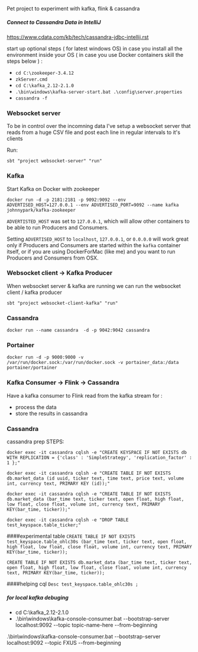 Pet project to experiment with kafka, flink & cassandra

##### Connect to Cassandra Data in IntelliJ
https://www.cdata.com/kb/tech/cassandra-jdbc-intellij.rst

 start up optional steps ( for latest windows OS) in case you install all the environment inside 
 your OS ( in case you use Docker containers skill the steps below ) : 
 - `cd C:\zookeeper-3.4.12`
 - `zkServer.cmd`
 - `cd C:\kafka_2.12-2.1.0`
 - `.\bin\windows\kafka-server-start.bat .\config\server.properties`
 - `cassandra -f`

### Websocket server

To be in control over the incomning data I've setup a websocket server that reads from a huge CSV file and post each line in regular intervals to it's clients

Run:

`sbt "project websocket-server" "run"`

### Kafka 

Start Kafka on Docker with zookeeper

`docker run -d -p 2181:2181 -p 9092:9092 --env ADVERTISED_HOST=127.0.0.1 --env ADVERTISED_PORT=9092 --name kafka johnnypark/kafka-zookeeper`

`ADVERTISTED_HOST` was set to `127.0.0.1`, which will allow other containers to be able to run Producers and Consumers.

Setting `ADVERTISED_HOST` to `localhost`, `127.0.0.1`, or `0.0.0.0` will work great only if Producers and Consumers are started within the `kafka` container itself, or if you are using DockerForMac (like me) and you want to run Producers and Consumers from OSX.


### Websocket client -> Kafka Producer

When websocket server & kafka are running we can run the websocket client / kafka producer


`sbt "project websocket-client-kafka" "run"`

### Cassandra

`docker run --name cassandra  -d -p 9042:9042 cassandra
`
### Portainer

`docker run -d -p 9000:9000 -v /var/run/docker.sock:/var/run/docker.sock -v portainer_data:/data portainer/portainer
`

### Kafka Consumer -> Flink -> Cassandra

Have a kafka consumer to Flink read from the kafka stream for :  
- process the data
- store the results in cassandra

### Cassandra 

 cassandra prep STEPS:
 
 `docker exec -it cassandra cqlsh -e "CREATE KEYSPACE IF NOT EXISTS db WITH
 REPLICATION = {'class' : 'SimpleStrategy', 'replication_factor' : 1 };"`
 
 `docker exec -it cassandra cqlsh -e "CREATE TABLE IF NOT EXISTS db.market_data (id uuid, ticker text, time text,
 price text, volume int, currency text, PRIMARY KEY (id));"`

 `docker exec -it cassandra cqlsh -e "CREATE TABLE IF NOT EXISTS  db.market_data (bar_time text, ticker text, open float, high float, low float, close float, volume int, currency text, PRIMARY KEY(bar_time, ticker));"`
 

 `docker exec -it cassandra cqlsh -e "DROP TABLE test_keyspace.table_ticker;"`


####experimental table 
 `CREATE TABLE IF NOT EXISTS test_keyspace.table_ohlc30s (bar_time text, ticker text, open float, 
 high float, low float, close float, volume int, currency text, PRIMARY KEY(bar_time, ticker));`
 
 `CREATE TABLE IF NOT EXISTS db.market_data (bar_time text, ticker text, open float, high float, low float, close float, volume int, currency text, PRIMARY KEY(bar_time, ticker));`

####helping cql 
`Desc test_keyspace.table_ohlc30s ;`


##### for local kafka debuging 
- cd C:\kafka_2.12-2.1.0
- .\bin\windows\kafka-console-consumer.bat --bootstrap-server localhost:9092 --topic 
topic-name-here --from-beginning

 .\bin\windows\kafka-console-consumer.bat --bootstrap-server localhost:9092 --topic FXUS --from-beginning


